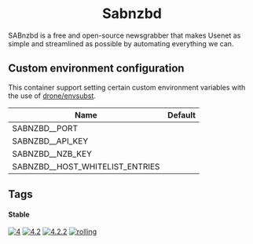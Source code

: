 <!---
NOTE: AUTO-GENERATED FILE
to edit this file, instead edit its template at: ./github/scripts/templates/container/README.md.j2
-->
<div align="center">

# Sabnzbd

</div>

SABnzbd is a free and open-source newsgrabber that makes Usenet as simple and streamlined as possible by automating everything we can.

## Custom environment configuration

This container support setting certain custom environment variables with the use of [drone/envsubst](https://github.com/drone/envsubst).

| Name                            | Default |
|---------------------------------|---------|
| SABNZBD__PORT                   |         |
| SABNZBD__API_KEY                |         |
| SABNZBD__NZB_KEY                |         |
| SABNZBD__HOST_WHITELIST_ENTRIES |         |

## Tags

#### Stable



[![4](https://img.shields.io/badge/4-blue?style=flat-square)](https://github.com/kflix-tv/containers/pkgs/container/sabnzbd/186050032?tag=4)
 [![4.2](https://img.shields.io/badge/4.2-blue?style=flat-square)](https://github.com/kflix-tv/containers/pkgs/container/sabnzbd/186050032?tag=4.2)
 [![4.2.2](https://img.shields.io/badge/4.2.2-blue?style=flat-square)](https://github.com/kflix-tv/containers/pkgs/container/sabnzbd/186050032?tag=4.2.2)
 [![rolling](https://img.shields.io/badge/rolling-green?style=flat-square)](https://github.com/kflix-tv/containers/pkgs/container/sabnzbd/186050032?tag=rolling)

